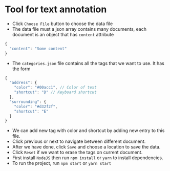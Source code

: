 # Tool for text annotation

* Click `Choose File` button to choose the data file
* The data file must a json array contains many documents, each document is an object that has `content` attribute

```javascript
{
  "content": "Some content"
}
```

* The `categories.json` file contains all the tags that we want to use. It has the form

```javascript
{
  "address": {
    "color": "#00acc1", // Color of text
    "shortcut": "D" // Keyboard shortcut
  },
  "surrounding": {
    "color": "#d32f2f",
    "shortcut": "E"
  }
}
```

* We can add new tag with color and shortcut by adding new entry to this file.
* Click previous or next to navigate between different document.
* After we have done, click `Save` and choose a location to save the data.
* Click `Reset` if we want to erase the tags on current document.
* First install `NodeJS` then run `npm install` or `yarn` to install dependencies.
* To run the project, run `npm start` or `yarn start`
